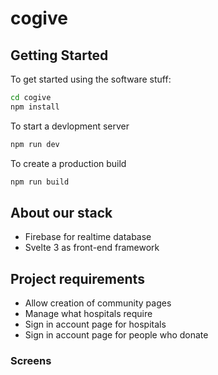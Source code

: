 # cogive
## Getting Started
To get started using the software stuff:
```sh
cd cogive
npm install
```

To start a devlopment server
```sh
npm run dev
```

To create a production build
```sh
npm run build
```

## About our stack
* Firebase for realtime database
* Svelte 3 as front-end framework

## Project requirements
 - Allow creation of community pages
 - Manage what hospitals require
 - Sign in account page for hospitals
 - Sign in account page for people who donate

### Screens
